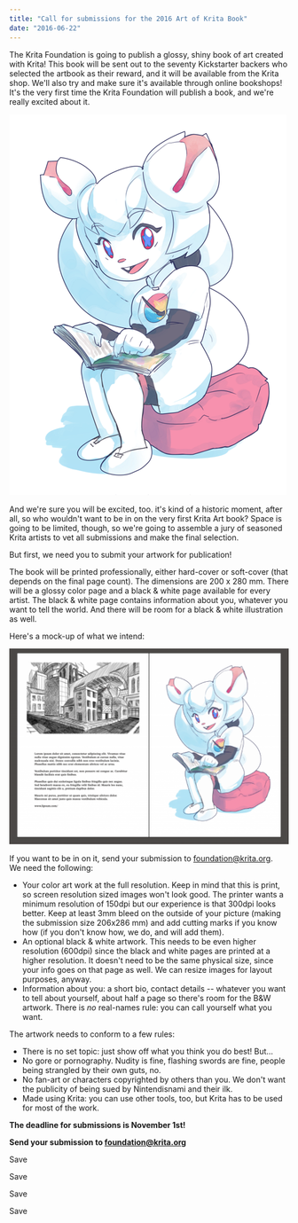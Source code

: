 ```yaml
---
title: "Call for submissions for the 2016 Art of Krita Book"
date: "2016-06-22"
---
```


The Krita Foundation is going to publish a glossy, shiny book of art created with Krita! This book will be sent out to the seventy Kickstarter backers who selected the artbook as their reward, and it will be available from the Krita shop. We'll also try and make sure it's available through online bookshops! It's the very first time the Krita Foundation will publish a book, and we're really excited about it.

[![kiki_artbook_small](images/kiki_artbook_small.png)](https://krita.org/wp-content/uploads/2016/06/kiki_artbook_small.png)

And we're sure you will be excited, too. it's kind of a historic moment, after all, so who wouldn't want to be in on the very first Krita Art book? Space is going to be limited, though, so we're going to assemble a jury of seasoned Krita artists to vet all submissions and make the final selection.

But first, we need you to submit your artwork for publication!

The book will be printed professionally, either hard-cover or soft-cover (that depends on the final page count). The dimensions are 200 x 280 mm. There will be a glossy color page and a black & white page available for every artist. The black & white page contains information about you, whatever you want to tell the world. And there will be room for a black & white illustration as well.

Here's a mock-up of what we intend:

[![spread](images/spread-1024x718.png)](https://krita.org/wp-content/uploads/2016/06/spread.png)

If you want to be in on it, send your submission to foundation@krita.org.  We need the following:

- Your color art work at the full resolution. Keep in mind that this is print, so screen resolution sized images won't look good. The printer wants a minimum resolution of 150dpi but our experience is that 300dpi looks better. Keep at least 3mm bleed on the outside of your picture (making the submission size 206x286 mm) and add cutting marks if you know how (if you don't know how, we do, and will add them).
- An optional black & white artwork. This needs to be even higher resolution (600dpi) since the black and white pages are printed at a higher resolution. It doesn't need to be the same physical size, since your info goes on that page as well. We can resize images for layout purposes, anyway.
- Information about you: a short bio, contact details -- whatever you want to tell about yourself, about half a page so there's room for the B&W artwork. There is _no_ real-names rule: you can call yourself what you want.

The artwork needs to conform to a few rules:

- There is no set topic: just show off what you think you do best! But...
- No gore or pornography. Nudity is fine, flashing swords are fine, people being strangled by their own guts, no.
- No fan-art or characters copyrighted by others than you. We don't want the publicity of being sued by Nintendisnami and their ilk.
- Made using Krita: you can use other tools, too, but Krita has to be used for most of the work.

**The deadline for submissions is November 1st!**

**Send your submission to foundation@krita.org**

Save

Save

Save

Save
